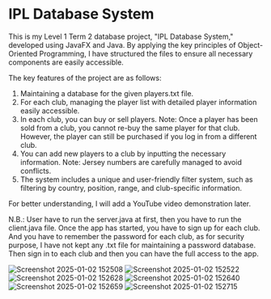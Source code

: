 
# IPL Database System

This is my Level 1 Term 2 database project, "IPL Database System," developed using JavaFX and Java. By applying the key principles of Object-Oriented Programming, I have structured the files to ensure all necessary components are easily accessible.

The key features of the project are as follows:

1. Maintaining a database for the given players.txt file.
2. For each club, managing the player list with detailed player information easily accessible.
3. In each club, you can buy or sell players. Note: Once a player has been sold from a club, you cannot re-buy the same player for that club. However, the player can still be purchased if you log in from a different club.
4. You can add new players to a club by inputting the necessary information. 
Note: Jersey numbers are carefully managed to avoid conflicts.
5. The system includes a unique and user-friendly filter system, such as filtering by country, position, range, and club-specific information.


For better understanding, I will add a YouTube video demonstration later.

N.B.: User have to run the server.java at first, then you have to run the client.java file. Once the app has started, you have to sign up for each club. And you have to remember the password for each club, as for security purpose, I have not kept any .txt file for maintaining a password database. 
Then sign in to each club and then you can have the full access to the app.

![Screenshot 2025-01-02 152508](https://github.com/user-attachments/assets/4737bf1f-facc-4e79-887e-79daec0276a8)
![Screenshot 2025-01-02 152522](https://github.com/user-attachments/assets/21b30a6a-bd3c-4de5-bdc8-0ea67121e0a3)
![Screenshot 2025-01-02 152628](https://github.com/user-attachments/assets/14130e6c-7d0e-453d-99ef-10b7ec41fbff)
![Screenshot 2025-01-02 152640](https://github.com/user-attachments/assets/f021c723-7c0e-403b-adc8-a9fd5afb326b)
![Screenshot 2025-01-02 152659](https://github.com/user-attachments/assets/bb4ac171-d37c-4e05-8f88-cb30f2e3638e)
![Screenshot 2025-01-02 152715](https://github.com/user-attachments/assets/e5f3a163-3452-43b8-8fae-5c1d4fa1e691)
